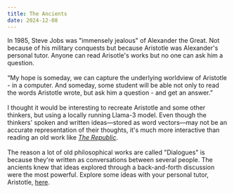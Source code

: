 ```yaml
---
title: The Ancients
date: 2024-12-08
---
```

In 1985, Steve Jobs was "immensely jealous" of Alexander the Great. Not because of his military conquests but because Aristotle was Alexander's personal tutor. Anyone can read Arisotle's works but no one can ask him a question.\
\
“My hope is someday, we can capture the underlying worldview of Aristotle - in a computer. And someday, some student will be able not only to read the words Aristotle wrote, but ask him a question - and get an answer.”\
\
I thought it would be interesting to recreate Aristotle and some other thinkers, but using a locally running Llama-3 model. Even though the thinkers' spoken and written ideas—stored as word vectors—may not be an accurate representation of their thoughts, it's much more interactive than reading an old work like *[The Republic](https://en.wikipedia.org/wiki/Republic_(Plato))*.\
\
The reason a lot of old philosophical works are called "Dialogues" is because they're written as conversations between several people. The ancients knew that ideas explored through a back-and-forth discussion were the most powerful. Explore some ideas with your personal tutor, Aristotle, [here](https://rishigurjar.com/ancients). 